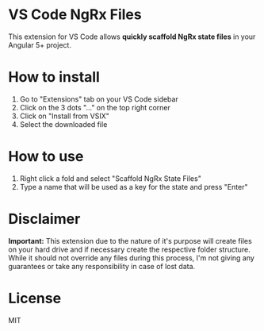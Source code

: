 # VS Code NgRx Files

This extension for VS Code allows **quickly scaffold NgRx state files** in your Angular 5+ project.

# How to install

1. Go to "Extensions" tab on your VS Code sidebar
2. Click on the 3 dots "..." on the top right corner
3. Click on "Install from VSIX"
4. Select the downloaded file

# How to use

1. Right click a fold and select "Scaffold NgRx State Files"
2. Type a name that will be used as a key for the state and press "Enter"

# Disclaimer

**Important:** This extension due to the nature of it's purpose will create
files on your hard drive and if necessary create the respective folder structure.
While it should not override any files during this process, I'm not giving any guarantees
or take any responsibility in case of lost data. 

# License

MIT

